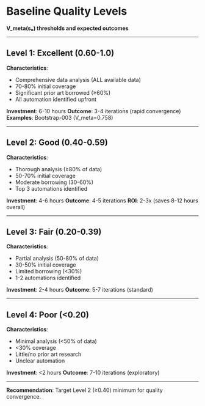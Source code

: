 # Baseline Quality Levels

**V_meta(s₀) thresholds and expected outcomes**

---

## Level 1: Excellent (0.60-1.0)

**Characteristics**:
- Comprehensive data analysis (ALL available data)
- 70-80% initial coverage
- Significant prior art borrowed (≥60%)
- All automation identified upfront

**Investment**: 6-10 hours
**Outcome**: 3-4 iterations (rapid convergence)
**Examples**: Bootstrap-003 (V_meta=0.758)

---

## Level 2: Good (0.40-0.59)

**Characteristics**:
- Thorough analysis (≥80% of data)
- 50-70% initial coverage
- Moderate borrowing (30-60%)
- Top 3 automations identified

**Investment**: 4-6 hours
**Outcome**: 4-5 iterations
**ROI**: 2-3x (saves 8-12 hours overall)

---

## Level 3: Fair (0.20-0.39)

**Characteristics**:
- Partial analysis (50-80% of data)
- 30-50% initial coverage
- Limited borrowing (<30%)
- 1-2 automations identified

**Investment**: 2-4 hours
**Outcome**: 5-7 iterations (standard)

---

## Level 4: Poor (<0.20)

**Characteristics**:
- Minimal analysis (<50% of data)
- <30% coverage
- Little/no prior art research
- Unclear automation

**Investment**: <2 hours
**Outcome**: 7-10 iterations (exploratory)

---

**Recommendation**: Target Level 2 (≥0.40) minimum for quality convergence.
